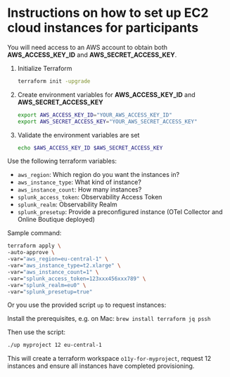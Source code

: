 # Instructions on how to set up EC2 cloud instances for participants

You will need access to an AWS account to obtain both **AWS_ACCESS_KEY_ID** and **AWS_SECRET_ACCESS_KEY**.

1. Initialize Terraform

    ```bash
    terraform init -upgrade
    ```

1. Create environment variables for **AWS_ACCESS_KEY_ID** and **AWS_SECRET_ACCESS_KEY**

    ```bash
    export AWS_ACCESS_KEY_ID="YOUR_AWS_ACCESS_KEY_ID"
    export AWS_SECRET_ACCESS_KEY="YOUR_AWS_SECRET_ACCESS_KEY"
    ```

1. Validate the environment variables are set

    ```bash
    echo $AWS_ACCESS_KEY_ID $AWS_SECRET_ACCESS_KEY
    ```

Use the following terraform variables:

- `aws_region`: Which region do you want the instances in?
- `aws_instance_type`: What kind of instance?
- `aws_instance_count`: How many instances?
- `splunk_access_token`: Observability Access Token
- `splunk_realm`: Observability Realm
- `splunk_presetup`: Provide a preconfigured instance (OTel Collector and Online Boutique deployed)

Sample command:

```bash
terraform apply \
-auto-approve \
-var="aws_region=eu-central-1" \
-var="aws_instance_type=t2.xlarge" \
-var="aws_instance_count=1" \
-var="splunk_access_token=123xxx456xxx789" \
-var="splunk_realm=eu0" \
-var="splunk_presetup=true"
```

Or you use the provided script `up` to request instances:

Install the prerequisites, e.g. on Mac: `brew install terraform jq pssh`

Then use the script:

```bash
./up myproject 12 eu-central-1
```

This will create a terraform workspace `o11y-for-myproject`, request 12 instances and ensure all instances have completed provisioning.
